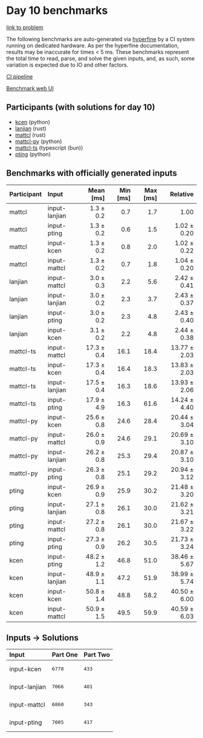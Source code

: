 # Day 10 benchmarks

[link to problem](https://adventofcode.com/2023/day/10)

The following benchmarks are auto-generated via
[hyperfine](https://github.com/sharkdp/hyperfine) by a CI system running on
dedicated hardware. As per the hyperfine documentation, results may be
inaccurate for times < 5 ms. These benchmarks represent the total time to read,
parse, and solve the given inputs, and, as such, some variation is expected due
to IO and other factors.

[CI pipeline](http://ci.papercode.net:8080/teams/main/pipelines/aoc2023)

[Benchmark web UI](https://aoc.ancalagon.black)


## Participants (with solutions for day 10)

- [kcen](https://github.com/kcen/aoc2023) (python)
- [lanjian](https://github.com/lanjian/aoc-2023) (rust)
- [mattcl](https://github.com/mattcl/aoc2023) (rust)
- [mattcl-py](https://github.com/mattcl/aoc2023-py) (python)
- [mattcl-ts](https://github.com/mattcl/aoc2023-js) (typescript (bun))
- [pting](https://github.com/pting/aoc2023) (python)


## Benchmarks with officially generated inputs

| Participant | Input | Mean [ms] | Min [ms] | Max [ms] | Relative |
|:---|:---|---:|---:|---:|---:|
| mattcl | input-lanjian | 1.3 ± 0.2 | 0.7 | 1.7 | 1.00 |
| mattcl | input-pting | 1.3 ± 0.2 | 0.6 | 1.5 | 1.02 ± 0.20 |
| mattcl | input-kcen | 1.3 ± 0.2 | 0.8 | 2.0 | 1.02 ± 0.22 |
| mattcl | input-mattcl | 1.3 ± 0.2 | 0.7 | 1.8 | 1.04 ± 0.20 |
| lanjian | input-mattcl | 3.0 ± 0.3 | 2.2 | 5.6 | 2.42 ± 0.41 |
| lanjian | input-lanjian | 3.0 ± 0.2 | 2.3 | 3.7 | 2.43 ± 0.37 |
| lanjian | input-pting | 3.0 ± 0.2 | 2.3 | 4.8 | 2.43 ± 0.40 |
| lanjian | input-kcen | 3.1 ± 0.2 | 2.2 | 4.8 | 2.44 ± 0.38 |
| mattcl-ts | input-mattcl | 17.3 ± 0.4 | 16.1 | 18.4 | 13.77 ± 2.03 |
| mattcl-ts | input-kcen | 17.3 ± 0.4 | 16.4 | 18.3 | 13.83 ± 2.03 |
| mattcl-ts | input-lanjian | 17.5 ± 0.4 | 16.3 | 18.6 | 13.93 ± 2.06 |
| mattcl-ts | input-pting | 17.9 ± 4.9 | 16.3 | 61.6 | 14.24 ± 4.40 |
| mattcl-py | input-kcen | 25.6 ± 0.8 | 24.6 | 28.4 | 20.44 ± 3.04 |
| mattcl-py | input-mattcl | 26.0 ± 0.9 | 24.6 | 29.1 | 20.69 ± 3.10 |
| mattcl-py | input-lanjian | 26.2 ± 0.8 | 25.3 | 29.4 | 20.87 ± 3.10 |
| mattcl-py | input-pting | 26.3 ± 0.8 | 25.1 | 29.2 | 20.94 ± 3.12 |
| pting | input-kcen | 26.9 ± 0.9 | 25.9 | 30.2 | 21.48 ± 3.20 |
| pting | input-lanjian | 27.1 ± 0.8 | 26.1 | 30.0 | 21.62 ± 3.21 |
| pting | input-mattcl | 27.2 ± 0.8 | 26.1 | 30.0 | 21.67 ± 3.22 |
| pting | input-pting | 27.3 ± 0.9 | 26.2 | 30.5 | 21.73 ± 3.24 |
| kcen | input-pting | 48.2 ± 1.2 | 46.8 | 51.0 | 38.46 ± 5.67 |
| kcen | input-lanjian | 48.9 ± 1.1 | 47.2 | 51.9 | 38.99 ± 5.74 |
| kcen | input-kcen | 50.8 ± 1.4 | 48.8 | 58.2 | 40.50 ± 6.00 |
| kcen | input-mattcl | 50.9 ± 1.5 | 49.5 | 59.9 | 40.59 ± 6.03 |


## Inputs -> Solutions

| Input | Part One | Part Two |
|:---|:---|:---|
|input-kcen|<pre>6778</pre>|<pre>433</pre>|
|input-lanjian|<pre>7066</pre>|<pre>401</pre>|
|input-mattcl|<pre>6860</pre>|<pre>343</pre>|
|input-pting|<pre>7005</pre>|<pre>417</pre>|